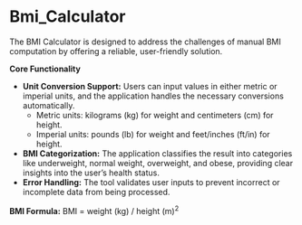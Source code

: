 # Bmi_Calculator
<p>
        The BMI Calculator is designed to address the challenges of manual BMI computation 
        by offering a reliable, user-friendly solution.
    </p>
    <b>Core Functionality</b>
    <ul>
        <li>
            <strong>Unit Conversion Support:</strong> 
            Users can input values in either metric or imperial units, and the application handles the necessary conversions automatically.
            <ul>
                <li>Metric units: kilograms (kg) for weight and centimeters (cm) for height.</li>
                <li>Imperial units: pounds (lb) for weight and feet/inches (ft/in) for height.</li>
            </ul>
        </li>
        <li>
            <strong>BMI Categorization:</strong> 
            The application classifies the result into categories like underweight, normal weight, overweight, and obese, 
            providing clear insights into the user’s health status.
        </li>
        <li>
            <strong>Error Handling:</strong> 
            The tool validates user inputs to prevent incorrect or incomplete data from being processed.
        </li>
    </ul>
    <p><strong>BMI Formula:</strong> BMI = weight (kg) / height (m)<sup>2</sup></p>
